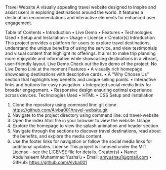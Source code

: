 Travel Website
A visually appealing travel website designed to inspire and assist users in exploring destinations around the world. It features a destination recommendations and interactive elements for enhanced user engagement.

Table of Contents
•	Introduction
•	Live Demo
•	Features
•	Technologies Used
•	Setup and Installation
•	Usage
•	License
•	Creator(s)
Introduction
This project provides a platform for users to explore travel destinations, understand the unique benefits of using the service, and view testimonials and visual content that highlight its offerings. It aims to make trip planning more enjoyable and informative while showcasing destinations in a vibrant, user-friendly layout.
Live Demo
Check out the live demo of the project: No Live Demo Link at the moment
Features
•	A visually rich homepage showcasing destinations with descriptive cards.
•	A "Why Choose Us" section that highlights key benefits and unique selling points.
•	Interactive links and buttons for easy navigation.
•	Integrated social media links for broader engagement.
•	Responsive design ensuring optimal experience across devices.
Technologies Used
•	HTML
•	CSS
Setup and Installation
1.	Clone the repository using command line:
git clone https://github.com/Alvba001/travel-website.git 
2.	Navigate to the project directory using command line:
cd travel-website
3.	Open the index.html file in your browser to view the website.
Usage
1.	Explore the homepage to view the splash animation and header section.
2.	Navigate through the sections to discover travel destinations, read about the benefits, and explore the media content.
3.	Use the footer links for navigation or follow the social media links for additional updates.
License
This project is licensed under the MIT License - see the LICENSE file for details.
Creator(s)
•	Name: Abdulhaleem  Muhammad Yusha’u
•	Email: amyushau1@gmail.com
•	GitHub: https://github.com/Alvba001 